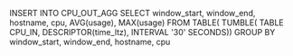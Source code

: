 INSERT INTO CPU_OUT_AGG
SELECT 
    window_start,
    window_end, 
    hostname, 
    cpu, 
    AVG(usage), 
    MAX(usage)
FROM 
    TABLE( TUMBLE( TABLE CPU_IN, DESCRIPTOR(time_ltz), INTERVAL '30' SECONDS))
GROUP BY 
    window_start,
    window_end, 
    hostname, 
    cpu